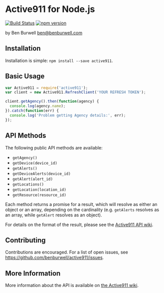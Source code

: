 Active911 for Node.js
=====================

[![Build Status](https://travis-ci.org/benburwell/active911.svg)](https://travis-ci.org/benburwell/active911)
[![npm version](https://badge.fury.io/js/active911.svg)](https://badge.fury.io/js/active911)

by Ben Burwell <ben@benburwell.com>

Installation
------------

Installation is simple: `npm install --save active911`.

Basic Usage
-----------

```javascript
var Active911 = require('active911');
var client = new Active911.RefreshClient('YOUR REFRESH TOKEN');

client.getAgency().then(function(agency) {
  console.log(agency.name);
}).catch(function(err) {
  console.log('Problem getting Agency details:', err);
});
```

API Methods
-----------

The following public API methods are available:

* `getAgency()`
* `getDevice(device_id)`
* `getAlerts()`
* `getDeviceAlerts(device_id)`
* `getAlert(alert_id)`
* `getLocations()`
* `getLocation(location_id)`
* `getResource(resource_id)`

Each method returns a promise for a result, which will resolve as either an
object or an array, depending on the cardinality (e.g. `getAlerts` resolves as
an array, while `getAlert` resolves as an object).

For details on the format of the result, please see the [Active911 API
wiki](http://wiki.active911.com/wiki/index.php/Accessing_the_API).

Contributing
------------

Contributions are encouraged. For a list of open issues, see
<https://github.com/benburwell/active911/issues>.

More Information
----------------

More information about the API is available on [the Active911
wiki](http://wiki.active911.com/wiki/index.php/Active911_Developer_API).

